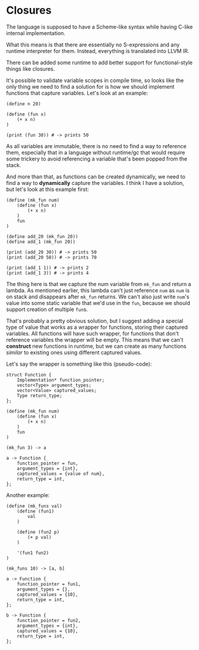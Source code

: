 # Closures

The language is supposed to have a Scheme-like syntax while having
C-like internal implementation.

What this means is that there are essentially no S-expressions
and any runtime interpreter for them. Instead, everything is translated
into LLVM IR.

There can be added some runtime to add better support for functional-style
things like closures.

It's possible to validate variable scopes in compile time, so looks like
the only thing we need to find a solution for is how we should implement
functions that capture variables. Let's look at an example:

```
(define n 20)

(define (fun x)
    (+ x n)
)

(print (fun 30)) # -> prints 50
```

As all variables are immutable, there is no need to find a way to reference
them, especially that in a language without runtime/gc that would require some
trickery to avoid referencing a variable that's been popped from the stack.

And more than that, as functions can be created dynamically, we need to find
a way to __dynamically__ capture the variables. I think I have a solution,
but let's look at this example first:

```
(define (mk_fun num)
    (define (fun x)
        (+ x n)
    )
    fun
)

(define add_20 (mk_fun 20))
(define add_1 (mk_fun 20))

(print (add_20 30)) # -> prints 50
(print (add_20 50)) # -> prints 70

(print (add_1 1)) # -> prints 2
(print (add_1 3)) # -> prints 4
```

The thing here is that we capture the num variable from `mk_fun` and return
a lambda. As mentioned earlier, this lambda can't just reference `num` as
`num` is on stack and disappears after `mk_fun` returns. We can't also just
write `num`'s value into some static variable that we'd use in the `fun`,
because we should support creation of multiple `fun`s.

That's probably a pretty obvious solution, but I suggest adding a special type
of value that works as a wrapper for functions, storing their captured
variables. All functions will have such wrapper, for functions that don't
reference variables the wrapper will be empty.
This means that we can't __construct__ new functions in runtime, but we can
create as many functions _similar_ to existing ones using different captured
values.

Let's say the wrapper is something like this (pseudo-code):
```
struct Function {
    Implementation* function_pointer;
    vector<Type> argument_types;
    vector<Value> captured_values;
    Type return_type;
};
```

```
(define (mk_fun num)
    (define (fun x)
        (+ x n)
    )
    fun
)

(mk_fun 3) -> a

a -> Function {
    function_pointer = fun,
    argument_types = {int},
    captured_values = {value of num},
    return_type = int,
};
```

Another example:
```
(define (mk_funs val)
    (define (fun1)
        val
    )

    (define (fun2 p)
        (+ p val)
    )

    '(fun1 fun2)
)

(mk_funs 10) -> [a, b]

a -> Function {
    function_pointer = fun1,
    argument_types = {},
    captured_values = {10},
    return_type = int,
};

b -> Function {
    function_pointer = fun2,
    argument_types = {int},
    captured_values = {10},
    return_type = int,
};
```
